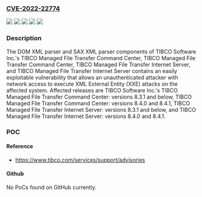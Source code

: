 ### [CVE-2022-22774](https://cve.mitre.org/cgi-bin/cvename.cgi?name=CVE-2022-22774)
![](https://img.shields.io/static/v1?label=Product&message=TIBCO%20Managed%20File%20Transfer%20Command%20Center&color=blue)
![](https://img.shields.io/static/v1?label=Product&message=TIBCO%20Managed%20File%20Transfer%20Internet%20Server&color=blue)
![](https://img.shields.io/static/v1?label=Version&message=%3C%3D%208.3.1%20&color=brighgreen)
![](https://img.shields.io/static/v1?label=Version&message=%3D%208.4.0%20&color=brighgreen)
![](https://img.shields.io/static/v1?label=Vulnerability&message=Successful%20execution%20of%20this%20vulnerability%20can%20result%20in%20unauthorized%20update%2C%20insert%20or%20delete%20access%20to%20data%20on%20the%20affected%20system%20and%20associated%20resources.&color=brighgreen)

### Description

The DOM XML parser and SAX XML parser components of TIBCO Software Inc.'s TIBCO Managed File Transfer Command Center, TIBCO Managed File Transfer Command Center, TIBCO Managed File Transfer Internet Server, and TIBCO Managed File Transfer Internet Server contains an easily exploitable vulnerability that allows an unauthenticated attacker with network access to execute XML External Entity (XXE) attacks on the affected system. Affected releases are TIBCO Software Inc.'s TIBCO Managed File Transfer Command Center: versions 8.3.1 and below, TIBCO Managed File Transfer Command Center: versions 8.4.0 and 8.4.1, TIBCO Managed File Transfer Internet Server: versions 8.3.1 and below, and TIBCO Managed File Transfer Internet Server: versions 8.4.0 and 8.4.1.

### POC

#### Reference
- https://www.tibco.com/services/support/advisories

#### Github
No PoCs found on GitHub currently.

